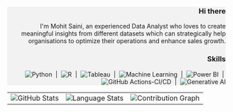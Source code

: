 <div style="width: 100 px; height: 50 px; background-color: #f2f2f2; padding: 10 px; text-align: right;">

  ### Hi there 

  I'm Mohit Saini, an experienced Data Analyst who loves to create meaningful insights from different datasets which can strategically help organisations to optimize their operations and enhance sales growth.
 
  ### Skills
  ![Python](https://img.shields.io/badge/-Python-6F111?logo=python&logoColor=green&style=flat) &nbsp;|&nbsp; ![R](https://img.shields.io/badge/-R-276DC3?logo=r&logoColor=white&style=flat) &nbsp;|&nbsp; ![Tableau](https://img.shields.io/badge/-Tableau-E97627?logo=tableau&logoColor=white&style=flat) &nbsp;|&nbsp; ![Machine Learning](https://img.shields.io/badge/-Machine%20Learning-6F111?style=flat&logoColor=white) &nbsp;|&nbsp; ![Power BI](https://img.shields.io/badge/-Power%20BI-F2C811?logo=microsoft-power-bi&logoColor=white&style=flat) &nbsp;|&nbsp; ![GitHub Actions-CI/CD](https://img.shields.io/badge/GitHub%20Actions-CI/CD-2088FF?logo=github-actions&logoColor=white&style=flat) &nbsp;|&nbsp; ![Generative AI](https://img.shields.io/badge/-Generative%20AI-6F111?style=flat&logo=lock&logoColor=white)

</div>


<div>
  <table style="width: 100 %; text-align: center; margin-top: 20 px;">
    <tr>
      <td style="width: 33 %;">
        <img src="https://github-readme-stats.vercel.app/api?username=mohit020888&show_icons=true&theme=dracula&count_private=true" alt="GitHub Stats">
      </td>
      <td style="width: 33 %;">
        <img src="https://github-readme-stats.vercel.app/api/top-langs/?username=mohit020888&layout=compact&langs_count=10&theme=dracula" alt="Language Stats">
      </td>
      <td style="width: 33 %;">
        <img src="https://github-readme-streak-stats.herokuapp.com/?user=mohit020888&theme=dark" alt="Contribution Graph">
      </td>
    </tr>
  </table>

</div>




















